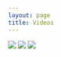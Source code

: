 ```yaml
---
layout: page
title: Videos
---
```


![](https://www.youtube.com/watch?v=siSybup6Qwo)
![](https://www.youtube.com/watch?v=M_lIfTXI4zY)
![](https://www.youtube.com/watch?v=AgHlROLzsJI)
